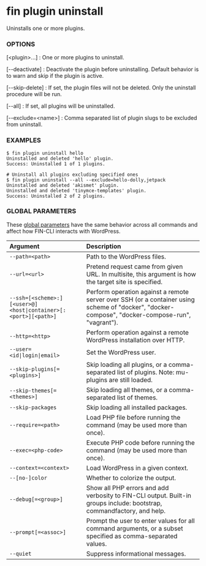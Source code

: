 # fin plugin uninstall

Uninstalls one or more plugins.

### OPTIONS

[&lt;plugin&gt;...]
: One or more plugins to uninstall.

[\--deactivate]
: Deactivate the plugin before uninstalling. Default behavior is to warn and skip if the plugin is active.

[\--skip-delete]
: If set, the plugin files will not be deleted. Only the uninstall procedure will be run.

[\--all]
: If set, all plugins will be uninstalled.

[\--exclude=&lt;name&gt;]
: Comma separated list of plugin slugs to be excluded from uninstall.

### EXAMPLES

    $ fin plugin uninstall hello
    Uninstalled and deleted 'hello' plugin.
    Success: Uninstalled 1 of 1 plugins.

    # Uninstall all plugins excluding specified ones
    $ fin plugin uninstall --all --exclude=hello-dolly,jetpack
    Uninstalled and deleted 'akismet' plugin.
    Uninstalled and deleted 'tinymce-templates' plugin.
    Success: Uninstalled 2 of 2 plugins.

### GLOBAL PARAMETERS

These [global parameters](https://make.wordpress.org/cli/handbook/config/) have the same behavior across all commands and affect how FIN-CLI interacts with WordPress.

| **Argument**    | **Description**              |
|:----------------|:-----------------------------|
| `--path=<path>` | Path to the WordPress files. |
| `--url=<url>` | Pretend request came from given URL. In multisite, this argument is how the target site is specified. |
| `--ssh=[<scheme>:][<user>@]<host\|container>[:<port>][<path>]` | Perform operation against a remote server over SSH (or a container using scheme of "docker", "docker-compose", "docker-compose-run", "vagrant"). |
| `--http=<http>` | Perform operation against a remote WordPress installation over HTTP. |
| `--user=<id\|login\|email>` | Set the WordPress user. |
| `--skip-plugins[=<plugins>]` | Skip loading all plugins, or a comma-separated list of plugins. Note: mu-plugins are still loaded. |
| `--skip-themes[=<themes>]` | Skip loading all themes, or a comma-separated list of themes. |
| `--skip-packages` | Skip loading all installed packages. |
| `--require=<path>` | Load PHP file before running the command (may be used more than once). |
| `--exec=<php-code>` | Execute PHP code before running the command (may be used more than once). |
| `--context=<context>` | Load WordPress in a given context. |
| `--[no-]color` | Whether to colorize the output. |
| `--debug[=<group>]` | Show all PHP errors and add verbosity to FIN-CLI output. Built-in groups include: bootstrap, commandfactory, and help. |
| `--prompt[=<assoc>]` | Prompt the user to enter values for all command arguments, or a subset specified as comma-separated values. |
| `--quiet` | Suppress informational messages. |

